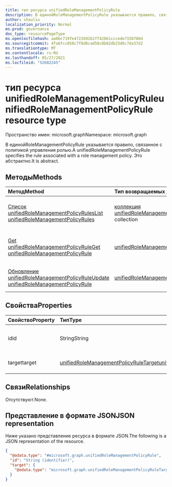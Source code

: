 ```yaml
---
title: тип ресурса unifiedRoleManagementPolicyRule
description: В единойRoleManagementPolicyRule указывается правило, связанное с политикой управления ролью. Это абстрактно.
author: shauliu
localization_priority: Normal
ms.prod: governance
doc_type: resourcePageType
ms.openlocfilehash: aa0bc719fe4722692b1ff42861cccede7150780d
ms.sourcegitcommit: 4fa6fcc058c7f8d8cad58c0b82db23d6c7da37d2
ms.translationtype: MT
ms.contentlocale: ru-RU
ms.lasthandoff: 05/27/2021
ms.locfileid: "52682245"
---
```

# <a name="unifiedrolemanagementpolicyrule-resource-type"></a><span data-ttu-id="763ef-104">тип ресурса unifiedRoleManagementPolicyRule</span><span class="sxs-lookup"><span data-stu-id="763ef-104">unifiedRoleManagementPolicyRule resource type</span></span>

<span data-ttu-id="763ef-105">Пространство имен: microsoft.graph</span><span class="sxs-lookup"><span data-stu-id="763ef-105">Namespace: microsoft.graph</span></span>

<span data-ttu-id="763ef-106">В единойRoleManagementPolicyRule указывается правило, связанное с политикой управления ролью.</span><span class="sxs-lookup"><span data-stu-id="763ef-106">A unifiedRoleManagementPolicyRule specifies the rule associated with a role management policy.</span></span> <span data-ttu-id="763ef-107">Это абстрактно.</span><span class="sxs-lookup"><span data-stu-id="763ef-107">It is abstract.</span></span>

## <a name="methods"></a><span data-ttu-id="763ef-108">Методы</span><span class="sxs-lookup"><span data-stu-id="763ef-108">Methods</span></span>
|<span data-ttu-id="763ef-109">Метод</span><span class="sxs-lookup"><span data-stu-id="763ef-109">Method</span></span>|<span data-ttu-id="763ef-110">Тип возвращаемых данных</span><span class="sxs-lookup"><span data-stu-id="763ef-110">Return type</span></span>|<span data-ttu-id="763ef-111">Описание</span><span class="sxs-lookup"><span data-stu-id="763ef-111">Description</span></span>|
|:---|:---|:---|
|[<span data-ttu-id="763ef-112">Список unifiedRoleManagementPolicyRules</span><span class="sxs-lookup"><span data-stu-id="763ef-112">List unifiedRoleManagementPolicyRules</span></span>](../api/unifiedrolemanagementpolicyrule-list.md)|<span data-ttu-id="763ef-113">[коллекция unifiedRoleManagementPolicyRule](../resources/unifiedrolemanagementpolicyrule.md)</span><span class="sxs-lookup"><span data-stu-id="763ef-113">[unifiedRoleManagementPolicyRule](../resources/unifiedrolemanagementpolicyrule.md) collection</span></span>|<span data-ttu-id="763ef-114">Получите список объектов [unifiedRoleManagementPolicyRule](../resources/unifiedrolemanagementpolicyrule.md) и их свойств.</span><span class="sxs-lookup"><span data-stu-id="763ef-114">Get a list of the [unifiedRoleManagementPolicyRule](../resources/unifiedrolemanagementpolicyrule.md) objects and their properties.</span></span>|
|[<span data-ttu-id="763ef-115">Get unifiedRoleManagementPolicyRule</span><span class="sxs-lookup"><span data-stu-id="763ef-115">Get unifiedRoleManagementPolicyRule</span></span>](../api/unifiedrolemanagementpolicyrule-get.md)|[<span data-ttu-id="763ef-116">unifiedRoleManagementPolicyRule</span><span class="sxs-lookup"><span data-stu-id="763ef-116">unifiedRoleManagementPolicyRule</span></span>](../resources/unifiedrolemanagementpolicyrule.md)|<span data-ttu-id="763ef-117">Ознакомьтесь с свойствами и отношениями объекта [unifiedRoleManagementPolicyRule.](../resources/unifiedrolemanagementpolicyrule.md)</span><span class="sxs-lookup"><span data-stu-id="763ef-117">Read the properties and relationships of an [unifiedRoleManagementPolicyRule](../resources/unifiedrolemanagementpolicyrule.md) object.</span></span>|
|[<span data-ttu-id="763ef-118">Обновление unifiedRoleManagementPolicyRule</span><span class="sxs-lookup"><span data-stu-id="763ef-118">Update unifiedRoleManagementPolicyRule</span></span>](../api/unifiedrolemanagementpolicyrule-update.md)|[<span data-ttu-id="763ef-119">unifiedRoleManagementPolicyRule</span><span class="sxs-lookup"><span data-stu-id="763ef-119">unifiedRoleManagementPolicyRule</span></span>](../resources/unifiedrolemanagementpolicyrule.md)|<span data-ttu-id="763ef-120">Обновление свойств единого [объектаRoleManagementPolicyRule.](../resources/unifiedrolemanagementpolicyrule.md)</span><span class="sxs-lookup"><span data-stu-id="763ef-120">Update the properties of an [unifiedRoleManagementPolicyRule](../resources/unifiedrolemanagementpolicyrule.md) object.</span></span>|

## <a name="properties"></a><span data-ttu-id="763ef-121">Свойства</span><span class="sxs-lookup"><span data-stu-id="763ef-121">Properties</span></span>
|<span data-ttu-id="763ef-122">Свойство</span><span class="sxs-lookup"><span data-stu-id="763ef-122">Property</span></span>|<span data-ttu-id="763ef-123">Тип</span><span class="sxs-lookup"><span data-stu-id="763ef-123">Type</span></span>|<span data-ttu-id="763ef-124">Описание</span><span class="sxs-lookup"><span data-stu-id="763ef-124">Description</span></span>|
|:---|:---|:---|
|<span data-ttu-id="763ef-125">id</span><span class="sxs-lookup"><span data-stu-id="763ef-125">id</span></span>|<span data-ttu-id="763ef-126">String</span><span class="sxs-lookup"><span data-stu-id="763ef-126">String</span></span>|<span data-ttu-id="763ef-127">Уникальный идентификатор для правила.</span><span class="sxs-lookup"><span data-stu-id="763ef-127">Unique identifier for the rule.</span></span>|
|<span data-ttu-id="763ef-128">target</span><span class="sxs-lookup"><span data-stu-id="763ef-128">target</span></span>|[<span data-ttu-id="763ef-129">unifiedRoleManagementPolicyRuleTarget</span><span class="sxs-lookup"><span data-stu-id="763ef-129">unifiedRoleManagementPolicyRuleTarget</span></span>](../resources/unifiedrolemanagementpolicyruletarget.md)|<span data-ttu-id="763ef-130">Цель правила политики.</span><span class="sxs-lookup"><span data-stu-id="763ef-130">The target for the policy rule.</span></span>|

## <a name="relationships"></a><span data-ttu-id="763ef-131">Связи</span><span class="sxs-lookup"><span data-stu-id="763ef-131">Relationships</span></span>
<span data-ttu-id="763ef-132">Отсутствуют.</span><span class="sxs-lookup"><span data-stu-id="763ef-132">None.</span></span>

## <a name="json-representation"></a><span data-ttu-id="763ef-133">Представление в формате JSON</span><span class="sxs-lookup"><span data-stu-id="763ef-133">JSON representation</span></span>
<span data-ttu-id="763ef-134">Ниже указано представление ресурса в формате JSON.</span><span class="sxs-lookup"><span data-stu-id="763ef-134">The following is a JSON representation of the resource.</span></span>
<!-- {
  "blockType": "resource",
  "keyProperty": "id",
  "@odata.type": "microsoft.graph.unifiedRoleManagementPolicyRule",
  "openType": false
}
-->
``` json
{
  "@odata.type": "#microsoft.graph.unifiedRoleManagementPolicyRule",
  "id": "String (identifier)",
  "target": {
    "@odata.type": "microsoft.graph.unifiedRoleManagementPolicyRuleTarget"
  }
}
```

